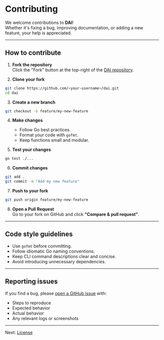 # Contributing

We welcome contributions to **DAI**!  
Whether it's fixing a bug, improving documentation, or adding a new feature, your help is appreciated.

---

## How to contribute

1. **Fork the repository**  
   Click the "Fork" button at the top-right of the [DAI repository](https://github.com/gorankrgovic/dai).

2. **Clone your fork**  
```bash
git clone https://github.com/<your-username>/dai.git
cd dai
```

3. **Create a new branch**  
```bash
git checkout -b feature/my-new-feature
```

4. **Make changes**  
   - Follow Go best practices.
   - Format your code with `gofmt`.
   - Keep functions small and modular.

5. **Test your changes**  
```bash
go test ./...
```

6. **Commit changes**  
```bash
git add .
git commit -m "Add my new feature"
```

7. **Push to your fork**  
```bash
git push origin feature/my-new-feature
```

8. **Open a Pull Request**  
   Go to your fork on GitHub and click **"Compare & pull request"**.

---

## Code style guidelines

- Use `gofmt` before committing.
- Follow idiomatic Go naming conventions.
- Keep CLI command descriptions clear and concise.
- Avoid introducing unnecessary dependencies.

---

## Reporting issues

If you find a bug, please [open a GitHub issue](https://github.com/gorankrgovic/dai/issues) with:
- Steps to reproduce
- Expected behavior
- Actual behavior
- Any relevant logs or screenshots

---

Next: [License](license.md)
